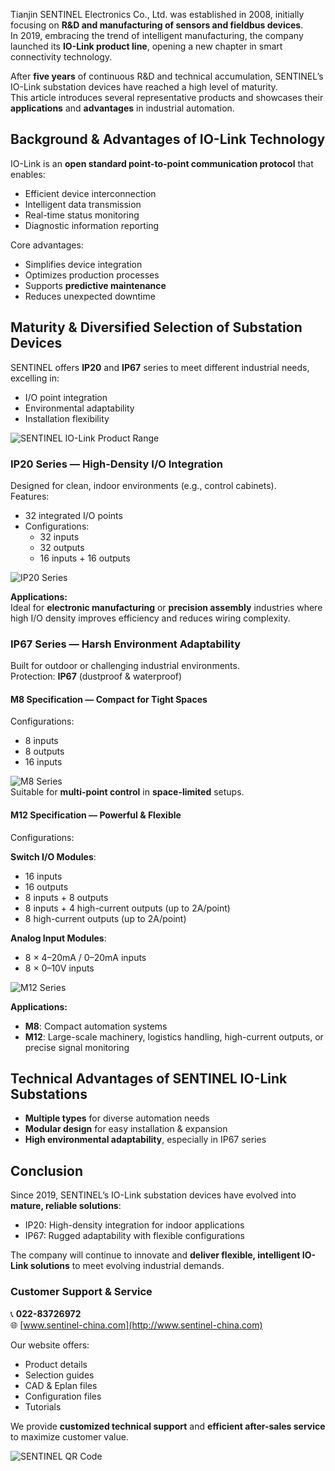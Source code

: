 Tianjin SENTINEL Electronics Co., Ltd. was established in 2008, initially focusing on **R&D and manufacturing of sensors and fieldbus devices**.  
In 2019, embracing the trend of intelligent manufacturing, the company launched its **IO-Link product line**, opening a new chapter in smart connectivity technology.

After **five years** of continuous R&D and technical accumulation, SENTINEL’s IO-Link substation devices have reached a high level of maturity.  
This article introduces several representative products and showcases their **applications** and **advantages** in industrial automation.

## Background & Advantages of IO-Link Technology

IO-Link is an **open standard point-to-point communication protocol** that enables:
- Efficient device interconnection
- Intelligent data transmission
- Real-time status monitoring
- Diagnostic information reporting

Core advantages:
- Simplifies device integration
- Optimizes production processes
- Supports **predictive maintenance**
- Reduces unexpected downtime

## Maturity & Diversified Selection of Substation Devices

SENTINEL offers **IP20** and **IP67** series to meet different industrial needs, excelling in:
- I/O point integration
- Environmental adaptability
- Installation flexibility

![SENTINEL IO-Link Product Range](http://image.sentinel-china.com/202410171358445.png)

### IP20 Series — High-Density I/O Integration

Designed for clean, indoor environments (e.g., control cabinets).  
Features:
- 32 integrated I/O points
- Configurations:  
  - 32 inputs  
  - 32 outputs  
  - 16 inputs + 16 outputs

![IP20 Series](http://image.sentinel-china.com/202410100132771.png)

**Applications:**  
Ideal for **electronic manufacturing** or **precision assembly** industries where high I/O density improves efficiency and reduces wiring complexity.

### IP67 Series — Harsh Environment Adaptability

Built for outdoor or challenging industrial environments.  
Protection: **IP67** (dustproof & waterproof)

#### M8 Specification — Compact for Tight Spaces
Configurations:
- 8 inputs
- 8 outputs
- 16 inputs

![M8 Series](http://image.sentinel-china.com/202410100151708.png)  
Suitable for **multi-point control** in **space-limited** setups.

#### M12 Specification — Powerful & Flexible
Configurations:

**Switch I/O Modules**:
- 16 inputs
- 16 outputs
- 8 inputs + 8 outputs
- 8 inputs + 4 high-current outputs (up to 2A/point)
- 8 high-current outputs (up to 2A/point)

**Analog Input Modules**:
- 8 × 4–20mA / 0–20mA inputs
- 8 × 0–10V inputs

![M12 Series](http://image.sentinel-china.com/202410141715789.png)

**Applications:**  
- **M8**: Compact automation systems  
- **M12**: Large-scale machinery, logistics handling, high-current outputs, or precise signal monitoring

## Technical Advantages of SENTINEL IO-Link Substations

- **Multiple types** for diverse automation needs
- **Modular design** for easy installation & expansion
- **High environmental adaptability**, especially in IP67 series

## Conclusion

Since 2019, SENTINEL’s IO-Link substation devices have evolved into **mature, reliable solutions**:
- IP20: High-density integration for indoor applications
- IP67: Rugged adaptability with flexible configurations

The company will continue to innovate and **deliver flexible, intelligent IO-Link solutions** to meet evolving industrial demands.

### Customer Support & Service

📞 **022-83726972**  
🌐 [www.sentinel-china.com](http://www.sentinel-china.com)

Our website offers:
- Product details
- Selection guides
- CAD & Eplan files
- Configuration files
- Tutorials

We provide **customized technical support** and **efficient after-sales service** to maximize customer value.

![SENTINEL QR Code](https://image.sentinel-china.com/2024-08-24-%E5%AE%98%E6%96%B9%E4%BA%8C%E7%BB%B4%E7%A0%81%E5%90%88%E9%9B%86.png)
